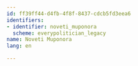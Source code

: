 ```yaml
---
id: ff39ff44-d4fb-4f8f-8437-cdcb5fd3eea6
identifiers:
- identifier: noveti_muponora
  scheme: everypolitician_legacy
name: Noveti Muponora
lang: en

---
```

